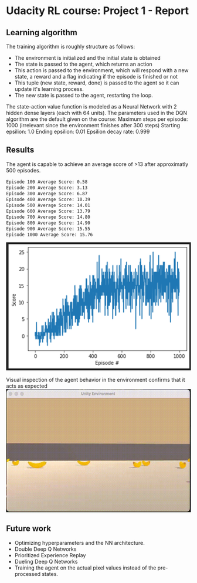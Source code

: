 # Udacity RL course: Project 1 - Report

## Learning algorithm
The training algorithm is roughly structure as follows:
- The environment is initialized and the initial state is obtained
- The state is passed to the agent, which returns an action
- This action is passed to the environment, which will respond with a new state, a reward and a flag indicating if the episode is finished or not
- This tuple (new state, reward, done) is passed to the agent so it can update it's learning process.
- The new state is passed to the agent, restarting the loop.

The state-action value function is modeled as a Neural Network with 2 hidden dense layers (each with 64 units). The parameters used in the DQN algorithm are the default given on the course:
Maximum steps per episode: 1000 (irrelevant since the environment finishes after 300 steps)
Starting epsilion: 1.0
Ending epsilion: 0.01
Epsilion decay rate: 0.999

## Results
The agent is capable to achieve an average score of >13 after approximatly 500 episodes.

```
Episode 100	Average Score: 0.58
Episode 200	Average Score: 3.13
Episode 300	Average Score: 6.87
Episode 400	Average Score: 10.39
Episode 500	Average Score: 14.01
Episode 600	Average Score: 13.79
Episode 700	Average Score: 14.80
Episode 800	Average Score: 14.90
Episode 900	Average Score: 15.55
Episode 1000 Average Score: 15.76
```

![banana](images/training_score.png)

Visual inspection of the agent behavior in the environment confirms that it acts as expected
![banana](images/monkey_agent.gif)

## Future work
- Optimizing hyperparameters and the NN architecture.
- Double Deep Q Networks
- Prioritized Experience Replay
- Dueling Deep Q Networks
- Training the agent on the actual pixel values instead of the pre-processed states.
